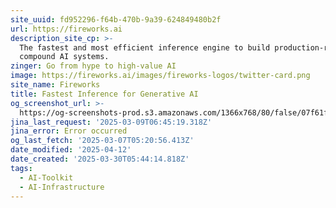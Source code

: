 ```yaml
---
site_uuid: fd952296-f64b-470b-9a39-624849480b2f
url: https://fireworks.ai
description_site_cp: >-
  The fastest and most efficient inference engine to build production-ready,
  compound AI systems.
zinger: Go from hype to high-value AI
image: https://fireworks.ai/images/fireworks-logos/twitter-card.png
site_name: Fireworks
title: Fastest Inference for Generative AI
og_screenshot_url: >-
  https://og-screenshots-prod.s3.amazonaws.com/1366x768/80/false/07f61fe6dbcefc724aca7701d58868cd80c2c926fa33a35bff393838c6c7d262.jpeg
jina_last_request: '2025-03-09T06:45:19.318Z'
jina_error: Error occurred
og_last_fetch: '2025-03-07T05:20:56.413Z'
date_modified: '2025-04-12'
date_created: '2025-03-30T05:44:14.818Z'
tags:
  - AI-Toolkit
  - AI-Infrastructure
---
```
















































































































